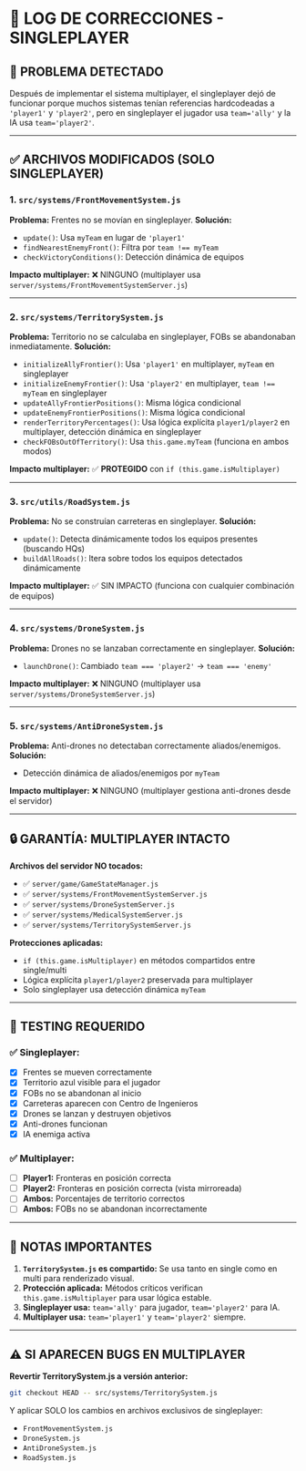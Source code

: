 # 🔧 LOG DE CORRECCIONES - SINGLEPLAYER

## 🎯 PROBLEMA DETECTADO
Después de implementar el sistema multiplayer, el singleplayer dejó de funcionar porque muchos sistemas tenían referencias hardcodeadas a `'player1'` y `'player2'`, pero en singleplayer el jugador usa `team='ally'` y la IA usa `team='player2'`.

---

## ✅ ARCHIVOS MODIFICADOS (SOLO SINGLEPLAYER)

### 1. **`src/systems/FrontMovementSystem.js`**
**Problema:** Frentes no se movían en singleplayer.
**Solución:**
- `update()`: Usa `myTeam` en lugar de `'player1'`
- `findNearestEnemyFront()`: Filtra por `team !== myTeam`
- `checkVictoryConditions()`: Detección dinámica de equipos

**Impacto multiplayer:** ❌ NINGUNO (multiplayer usa `server/systems/FrontMovementSystemServer.js`)

---

### 2. **`src/systems/TerritorySystem.js`**
**Problema:** Territorio no se calculaba en singleplayer, FOBs se abandonaban inmediatamente.
**Solución:**
- `initializeAllyFrontier()`: Usa `'player1'` en multiplayer, `myTeam` en singleplayer
- `initializeEnemyFrontier()`: Usa `'player2'` en multiplayer, `team !== myTeam` en singleplayer
- `updateAllyFrontierPositions()`: Misma lógica condicional
- `updateEnemyFrontierPositions()`: Misma lógica condicional
- `renderTerritoryPercentages()`: Usa lógica explícita `player1/player2` en multiplayer, detección dinámica en singleplayer
- `checkFOBsOutOfTerritory()`: Usa `this.game.myTeam` (funciona en ambos modos)

**Impacto multiplayer:** ✅ **PROTEGIDO** con `if (this.game.isMultiplayer)`

---

### 3. **`src/utils/RoadSystem.js`**
**Problema:** No se construían carreteras en singleplayer.
**Solución:**
- `update()`: Detecta dinámicamente todos los equipos presentes (buscando HQs)
- `buildAllRoads()`: Itera sobre todos los equipos detectados dinámicamente

**Impacto multiplayer:** ✅ SIN IMPACTO (funciona con cualquier combinación de equipos)

---

### 4. **`src/systems/DroneSystem.js`**
**Problema:** Drones no se lanzaban correctamente en singleplayer.
**Solución:**
- `launchDrone()`: Cambiado `team === 'player2'` → `team === 'enemy'`

**Impacto multiplayer:** ❌ NINGUNO (multiplayer usa `server/systems/DroneSystemServer.js`)

---

### 5. **`src/systems/AntiDroneSystem.js`**
**Problema:** Anti-drones no detectaban correctamente aliados/enemigos.
**Solución:**
- Detección dinámica de aliados/enemigos por `myTeam`

**Impacto multiplayer:** ❌ NINGUNO (multiplayer gestiona anti-drones desde el servidor)

---

## 🔒 GARANTÍA: MULTIPLAYER INTACTO

**Archivos del servidor NO tocados:**
- ✅ `server/game/GameStateManager.js`
- ✅ `server/systems/FrontMovementSystemServer.js`
- ✅ `server/systems/DroneSystemServer.js`
- ✅ `server/systems/MedicalSystemServer.js`
- ✅ `server/systems/TerritorySystemServer.js`

**Protecciones aplicadas:**
- `if (this.game.isMultiplayer)` en métodos compartidos entre single/multi
- Lógica explícita `player1/player2` preservada para multiplayer
- Solo singleplayer usa detección dinámica `myTeam`

---

## 🧪 TESTING REQUERIDO

### ✅ Singleplayer:
- [x] Frentes se mueven correctamente
- [x] Territorio azul visible para el jugador
- [x] FOBs no se abandonan al inicio
- [x] Carreteras aparecen con Centro de Ingenieros
- [x] Drones se lanzan y destruyen objetivos
- [x] Anti-drones funcionan
- [x] IA enemiga activa

### ✅ Multiplayer:
- [ ] **Player1:** Fronteras en posición correcta
- [ ] **Player2:** Fronteras en posición correcta (vista mirroreada)
- [ ] **Ambos:** Porcentajes de territorio correctos
- [ ] **Ambos:** FOBs no se abandonan incorrectamente

---

## 📝 NOTAS IMPORTANTES

1. **`TerritorySystem.js` es compartido:** Se usa tanto en single como en multi para renderizado visual.
2. **Protección aplicada:** Métodos críticos verifican `this.game.isMultiplayer` para usar lógica estable.
3. **Singleplayer usa:** `team='ally'` para jugador, `team='player2'` para IA.
4. **Multiplayer usa:** `team='player1'` y `team='player2'` siempre.

---

## ⚠️ SI APARECEN BUGS EN MULTIPLAYER

**Revertir TerritorySystem.js a versión anterior:**
```bash
git checkout HEAD -- src/systems/TerritorySystem.js
```

Y aplicar SOLO los cambios en archivos exclusivos de singleplayer:
- `FrontMovementSystem.js`
- `DroneSystem.js`
- `AntiDroneSystem.js`
- `RoadSystem.js`

